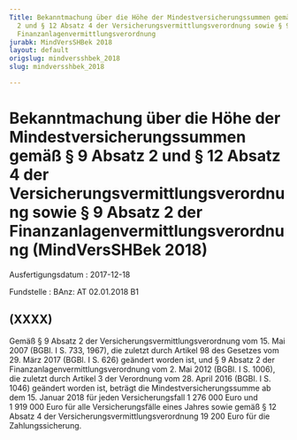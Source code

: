 ```yaml
---
Title: Bekanntmachung über die Höhe der Mindestversicherungssummen gemäß § 9 Absatz
  2 und § 12 Absatz 4 der Versicherungsvermittlungsverordnung sowie § 9 Absatz 2 der
  Finanzanlagenvermittlungsverordnung
jurabk: MindVersSHBek 2018
layout: default
origslug: mindversshbek_2018
slug: mindversshbek_2018

---
```


# Bekanntmachung über die Höhe der Mindestversicherungssummen gemäß § 9 Absatz 2 und § 12 Absatz 4 der Versicherungsvermittlungsverordnung sowie § 9 Absatz 2 der Finanzanlagenvermittlungsverordnung (MindVersSHBek 2018)

Ausfertigungsdatum
:   2017-12-18

Fundstelle
:   BAnz: AT 02.01.2018 B1


## (XXXX)

Gemäß § 9 Absatz 2 der Versicherungsvermittlungsverordnung vom 15. Mai
2007 (BGBl. I S. 733, 1967), die zuletzt durch Artikel 98 des Gesetzes
vom 29. März 2017 (BGBl. I S. 626) geändert worden ist, und § 9 Absatz
2 der Finanzanlagenvermittlungsverordnung vom 2. Mai 2012 (BGBl. I S.
1006), die zuletzt durch Artikel 3 der Verordnung vom 28. April 2016
(BGBl. I S. 1046) geändert worden ist, beträgt die
Mindestversicherungssumme ab dem 15. Januar 2018 für jeden
Versicherungsfall 1 276 000 Euro und 1 919 000 Euro für alle
Versicherungsfälle eines Jahres sowie gemäß § 12 Absatz 4 der
Versicherungsvermittlungsverordnung 19 200 Euro für die
Zahlungssicherung.

